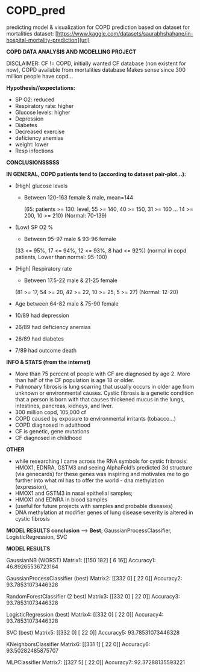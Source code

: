 # COPD_pred
predicting model &amp; visualization for COPD prediction based on dataset for mortalities
dataset: [https://www.kaggle.com/datasets/saurabhshahane/in-hospital-mortality-prediction](url)

**COPD DATA ANALYSIS AND MODELLING PROJECT**

DISCLAIMER: CF != COPD, initially wanted CF database (non existent for now), COPD available from mortalities database
Makes sense since 300 million people have copd…

**Hypothesis//expectations:**

- SP O2: reduced
- Respiratory rate: higher
- Glucose levels: higher
- Depression
- Diabetes 
- Decreased exercise
- deficiency anemias
- weight: lower
- Resp infections


**CONCLUSIONSSSSS**

**IN GENERAL, COPD patients tend to (according to dataset pair-plot…):**
- (High) glucose levels 
    - Between 120-163 female & male, mean=144

      (65: patients >= 130: level, 55 >= 140, 40 >= 150, 31 >= 160 … 14 >= 200, 10 >= 210)
      (Normal: 70-139)
      
- (Low) SP O2 %
    - Between 95-97 male & 93-96 female
    
    (33 <= 95%, 17 <= 94%, 12 <= 93%, 8 had <= 92%)
    (normal in copd patients, Lower than normal: 95-100)

- (High) Respiratory rate 
    - Between 17.5-22 male & 21-25 female
    
    (81 >= 17, 54 >= 20, 42 >= 22, 10 >= 25, 5 >= 27)
    (Normal: 12-20)

- Age between 64-82 male & 75-90 female
- 10/89 had depression
- 26/89 had deficiency anemias
- 26/89 had diabetes
- 7/89 had outcome death


**INFO & STATS (from the internet)**
- More than 75 percent of people with CF are diagnosed by age 2. More than half of the CF population is age 18 or older.
- Pulmonary fibrosis is lung scarring that usually occurs in older age from unknown or environmental causes. Cystic fibrosis is a genetic condition that a person is born with that causes thickened mucus in the lungs, intestines, pancreas, kidneys, and liver.
- 300 million copd, 105,000 cf
- COPD caused by exposure to environmental irritants (tobacco…)
- COPD diagnosed in adulthood
- CF is genetic, gene mutations
- CF diagnosed in childhood


**OTHER**

- while researching I came across the RNA symbols for cystic fribrosis:
		HMOX1, EDNRA, GSTM3
	and seeing AlphaFold’s predicted 3d structure (via genecards) for these genes was inspiring and motivates me to go further into what ml has to offer the world
		- dna methylation (expression), 
- HMOX1 and GSTM3 in nasal epithelial samples; 
- HMOX1 and EDNRA in blood samples 
- (useful for future projects with samples and probable diseases)
- DNA methylation at modifier genes of lung disease severity is altered in cystic fibrosis









**MODEL RESULTS conclusion** -->
**Best**; GaussianProcessClassifier, LogisticRegression, SVC







**MODEL RESULTS**

GaussianNB (WORST)
Matrix1: 
 [[150 182]
 [  6  16]]
Accuracy1:  46.89265536723164

GaussianProcessClassifier (best)
Matrix2: 
 [[332   0]
 [ 22   0]]
Accuracy2:  93.78531073446328

RandomForestClassifier (2 best)
Matrix3: 
 [[332   0]
 [ 22   0]]
Accuracy3:  93.78531073446328

LogisticRegression (best)
Matrix4: 
 [[332   0]
 [ 22   0]]
Accuracy4:  93.78531073446328

SVC (best)
Matrix5: 
 [[332   0]
 [ 22   0]]
Accuracy5:  93.78531073446328

KNeighborsClassifier
Matrix6: 
 [[331   1]
 [ 22   0]]
Accuracy6:  93.50282485875707

MLPClassifier
Matrix7: 
 [[327   5]
 [ 22   0]]
Accuracy7:  92.37288135593221
